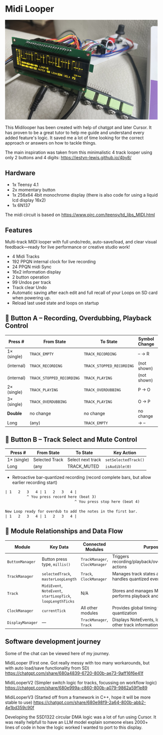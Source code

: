 # Midi Looper #


![midilooper.jpg](Images/midilooper.jpg)


This Midilooper has been created with help of chatgpt and later Cursor. It has proven to be a great tutor to help me guide and understand every added feature's logic. It saved me a lot of time looking for the correct approach or answers on how to tackle things.

The main inspiration was taken from this minimalistic 4 track looper using only 2 buttons and 4 digits:
https://iestyn-lewis.github.io/4by8/

## Hardware ##
- 1x Teensy 4.1
- 2x momentary button
- 1x 256x64 4bit monochrome display (there is also code for using a liquid lcd display 16x2)
- 1x 6N137

The midi circuit is based on https://www.pjrc.com/teensy/td_libs_MIDI.html

## Features ##
Multi-track MIDI looper with full undo/redo, auto-save/load, and clear visual feedback—ready for live performance or creative studio work!

- 4 Midi Tracks
- 192 PPQN internal clock for live recording
- 24 PPQN midi Sync
- 16x2 information display
- 2 button operation   
- 99 Undos per track
- Track clear Undo     
- Automatic saving after each edit and full recall of your Loops on SD card when powering up.
- Reload last used state and loops on startup

## 🔴 Button A – Recording, Overdubbing, Playback Control ##

| Press #     | From State               | To State                 | Symbol Change | Key Action           |
| ----------- | ------------------------ | ------------------------ | ------------- | -------------------- |
| 1× (single) | `TRACK_EMPTY`            | `TRACK_RECORDING`        | – → R         | `startRecording()`   |
| (internal)  | `TRACK_RECORDING`        | `TRACK_STOPPED_RECORDING`| (not shown)   | `stopRecording()`    |
| (internal)  | `TRACK_STOPPED_RECORDING`| `TRACK_PLAYING`          | (not shown)   | `startPlaying()`     |
| 2× (single) | `TRACK_PLAYING`          | `TRACK_OVERDUBBING`      | P → O         | `startOverdubbing()` |
| 3× (single) | `TRACK_OVERDUBBING`      | `TRACK_PLAYING`          | O → P         | `stopOverdubbing()`  |
| **Double**  | no change                | no change                | no change     | `undoOverdub()`      |
| Long        | (any)                    | `TRACK_EMPTY`            | → –           | `clearTrack()`       |


## 🔵 Button B – Track Select and Mute Control ##

|  Press #    | From State         | To State           | Key Action                 |
| ----------- | ------------------ | ------------------ | -------------------------- |
| 1× (single) | Selected Track     | Select next track  | `setSelectedTrack()`       |
| Long        | (any               | TRACK\_MUTED       | `isAudible(0)`             |


- Retroactive bar-quantized recording (record complete bars, but allow earlier recording start)
```
| 1   2   3   4 | 1   2   3   4 |  
          ^ You press record here (beat 3)
                		    	^ You press stop here (beat 4)  

New Loop ready for overdub to add the notes in the first bar.
| 1   2   3   4 | 1   2   3   4 |   
```


## 🔧 Module Relationships and Data Flow ##

| Module         | Key Data                            | Connected Modules             | Purpose                                                                 |
|----------------|--------------------------------------|-------------------------------|-------------------------------------------------------------------------|
| `ButtonManager`| Button press type, `millis()`       | `TrackManager`, `ClockManager`| Triggers recording/playback/overdub/mute/clear actions                 |
| `TrackManager` | `selectedTrack`, `masterLoopLength` | `Track`, `ClockManager`       | Manages track states and coordination, handles quantized events        |
| `Track`        | `MidiEvent`, `NoteEvent`, `startLoopTick`, `loopLengthTicks` | N/A                        | Stores and manages MIDI/Note data, performs playback and recording     |
| `ClockManager` | `currentTick`                       | All other modules             | Provides global timing for sync and quantization                       |
| `DisplayManager`| —                                   | `TrackManager`, `Track`       | Displays NoteEvents, loop status, and other track information          |



## Software development journey ##
Some of the chat can be viewed here of my journey. 
 
MidiLooper (First one. Got really messy with too many workarounds, but with auto load/save functionality from SD)
https://chatgpt.com/share/680a4839-6720-800b-ae73-9aff16f6e41f

MidiLooperV2 (Simpler switch logic for tracks, focussing on workflow logic)
https://chatgpt.com/share/680e999a-c860-800b-a079-9862a59f1e89

MidiLooperV3 (Started off from a framework in C++, hope it will be more stable to use)
https://chatgpt.com/share/680e98f9-2a64-800b-abb2-4e1bd359c90f

Developing the SSD1322 circular DMA logic was a lot of fun using Cursor. It was really helpfull to have an LLM model explain someone elses 2000+ lines of code in how the logic worked I wanted to port to this display. 